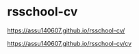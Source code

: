 # rsschool-cv

https://assu140607.github.io/rsschool-cv/

https://assu140607.github.io/rsschool-cv/cv
